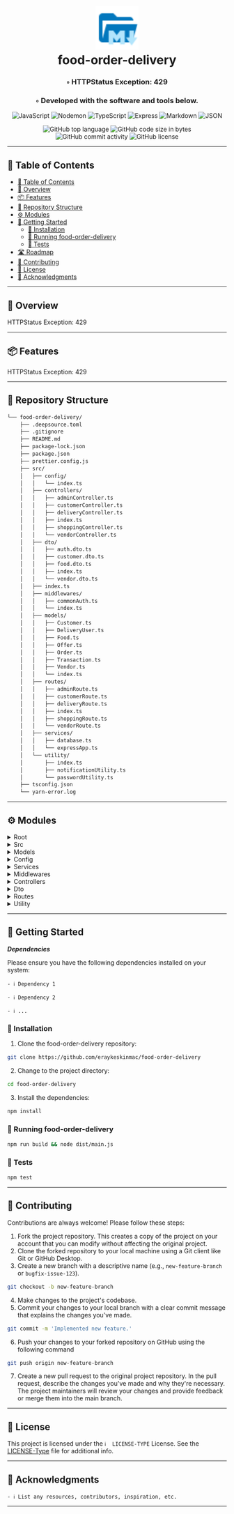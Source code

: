 <div align="center">
<h1 align="center">
<img src="https://raw.githubusercontent.com/PKief/vscode-material-icon-theme/ec559a9f6bfd399b82bb44393651661b08aaf7ba/icons/folder-markdown-open.svg" width="100" />
<br>food-order-delivery
</h1>
<h3>◦ HTTPStatus Exception: 429</h3>
<h3>◦ Developed with the software and tools below.</h3>

<p align="center">
<img src="https://img.shields.io/badge/JavaScript-F7DF1E.svg?style&logo=JavaScript&logoColor=black" alt="JavaScript" />
<img src="https://img.shields.io/badge/Nodemon-76D04B.svg?style&logo=Nodemon&logoColor=white" alt="Nodemon" />
<img src="https://img.shields.io/badge/TypeScript-3178C6.svg?style&logo=TypeScript&logoColor=white" alt="TypeScript" />
<img src="https://img.shields.io/badge/Express-000000.svg?style&logo=Express&logoColor=white" alt="Express" />
<img src="https://img.shields.io/badge/Markdown-000000.svg?style&logo=Markdown&logoColor=white" alt="Markdown" />
<img src="https://img.shields.io/badge/JSON-000000.svg?style&logo=JSON&logoColor=white" alt="JSON" />
</p>
<img src="https://img.shields.io/github/languages/top/eraykeskinmac/food-order-delivery?style&color=5D6D7E" alt="GitHub top language" />
<img src="https://img.shields.io/github/languages/code-size/eraykeskinmac/food-order-delivery?style&color=5D6D7E" alt="GitHub code size in bytes" />
<img src="https://img.shields.io/github/commit-activity/m/eraykeskinmac/food-order-delivery?style&color=5D6D7E" alt="GitHub commit activity" />
<img src="https://img.shields.io/github/license/eraykeskinmac/food-order-delivery?style&color=5D6D7E" alt="GitHub license" />
</div>

---

## 📖 Table of Contents

- [📖 Table of Contents](#-table-of-contents)
- [📍 Overview](#-overview)
- [📦 Features](#-features)
- [📂 Repository Structure](#-repository-structure)
- [⚙️ Modules](#modules)
- [🚀 Getting Started](#-getting-started)
  - [🔧 Installation](#-installation)
  - [🤖 Running food-order-delivery](#-running-food-order-delivery)
  - [🧪 Tests](#-tests)
- [🛣 Roadmap](#-roadmap)
- [🤝 Contributing](#-contributing)
- [📄 License](#-license)
- [👏 Acknowledgments](#-acknowledgments)

---

## 📍 Overview

HTTPStatus Exception: 429

---

## 📦 Features

HTTPStatus Exception: 429

---

## 📂 Repository Structure

```sh
└── food-order-delivery/
    ├── .deepsource.toml
    ├── .gitignore
    ├── README.md
    ├── package-lock.json
    ├── package.json
    ├── prettier.config.js
    ├── src/
    │   ├── config/
    │   │   └── index.ts
    │   ├── controllers/
    │   │   ├── adminController.ts
    │   │   ├── customerController.ts
    │   │   ├── deliveryController.ts
    │   │   ├── index.ts
    │   │   ├── shoppingController.ts
    │   │   └── vendorController.ts
    │   ├── dto/
    │   │   ├── auth.dto.ts
    │   │   ├── customer.dto.ts
    │   │   ├── food.dto.ts
    │   │   ├── index.ts
    │   │   └── vendor.dto.ts
    │   ├── index.ts
    │   ├── middlewares/
    │   │   ├── commonAuth.ts
    │   │   └── index.ts
    │   ├── models/
    │   │   ├── Customer.ts
    │   │   ├── DeliveryUser.ts
    │   │   ├── Food.ts
    │   │   ├── Offer.ts
    │   │   ├── Order.ts
    │   │   ├── Transaction.ts
    │   │   ├── Vendor.ts
    │   │   └── index.ts
    │   ├── routes/
    │   │   ├── adminRoute.ts
    │   │   ├── customerRoute.ts
    │   │   ├── deliveryRoute.ts
    │   │   ├── index.ts
    │   │   ├── shoppingRoute.ts
    │   │   └── vendorRoute.ts
    │   ├── services/
    │   │   ├── database.ts
    │   │   └── expressApp.ts
    │   └── utility/
    │       ├── index.ts
    │       ├── notificationUtility.ts
    │       └── passwordUtility.ts
    ├── tsconfig.json
    └── yarn-error.log
```

---

## ⚙️ Modules

<details closed><summary>Root</summary>

| File                                                                                                    | Summary                   |
| ------------------------------------------------------------------------------------------------------- | ------------------------- |
| [yarn-error.log](https://github.com/eraykeskinmac/food-order-delivery/blob/main/yarn-error.log)         | HTTPStatus Exception: 429 |
| [prettier.config.js](https://github.com/eraykeskinmac/food-order-delivery/blob/main/prettier.config.js) | HTTPStatus Exception: 429 |
| [.deepsource.toml](https://github.com/eraykeskinmac/food-order-delivery/blob/main/.deepsource.toml)     | HTTPStatus Exception: 429 |

</details>

<details closed><summary>Src</summary>

| File                                                                                    | Summary                   |
| --------------------------------------------------------------------------------------- | ------------------------- |
| [index.ts](https://github.com/eraykeskinmac/food-order-delivery/blob/main/src/index.ts) | HTTPStatus Exception: 429 |

</details>

<details closed><summary>Models</summary>

| File                                                                                                         | Summary                   |
| ------------------------------------------------------------------------------------------------------------ | ------------------------- |
| [Offer.ts](https://github.com/eraykeskinmac/food-order-delivery/blob/main/src/models/Offer.ts)               | HTTPStatus Exception: 429 |
| [Transaction.ts](https://github.com/eraykeskinmac/food-order-delivery/blob/main/src/models/Transaction.ts)   | HTTPStatus Exception: 429 |
| [Food.ts](https://github.com/eraykeskinmac/food-order-delivery/blob/main/src/models/Food.ts)                 | HTTPStatus Exception: 429 |
| [Vendor.ts](https://github.com/eraykeskinmac/food-order-delivery/blob/main/src/models/Vendor.ts)             | HTTPStatus Exception: 429 |
| [index.ts](https://github.com/eraykeskinmac/food-order-delivery/blob/main/src/models/index.ts)               | HTTPStatus Exception: 429 |
| [Order.ts](https://github.com/eraykeskinmac/food-order-delivery/blob/main/src/models/Order.ts)               | HTTPStatus Exception: 429 |
| [DeliveryUser.ts](https://github.com/eraykeskinmac/food-order-delivery/blob/main/src/models/DeliveryUser.ts) | HTTPStatus Exception: 429 |
| [Customer.ts](https://github.com/eraykeskinmac/food-order-delivery/blob/main/src/models/Customer.ts)         | HTTPStatus Exception: 429 |

</details>

<details closed><summary>Config</summary>

| File                                                                                           | Summary                   |
| ---------------------------------------------------------------------------------------------- | ------------------------- |
| [index.ts](https://github.com/eraykeskinmac/food-order-delivery/blob/main/src/config/index.ts) | HTTPStatus Exception: 429 |

</details>

<details closed><summary>Services</summary>

| File                                                                                                       | Summary                   |
| ---------------------------------------------------------------------------------------------------------- | ------------------------- |
| [expressApp.ts](https://github.com/eraykeskinmac/food-order-delivery/blob/main/src/services/expressApp.ts) | HTTPStatus Exception: 429 |
| [database.ts](https://github.com/eraykeskinmac/food-order-delivery/blob/main/src/services/database.ts)     | HTTPStatus Exception: 429 |

</details>

<details closed><summary>Middlewares</summary>

| File                                                                                                          | Summary                   |
| ------------------------------------------------------------------------------------------------------------- | ------------------------- |
| [commonAuth.ts](https://github.com/eraykeskinmac/food-order-delivery/blob/main/src/middlewares/commonAuth.ts) | HTTPStatus Exception: 429 |
| [index.ts](https://github.com/eraykeskinmac/food-order-delivery/blob/main/src/middlewares/index.ts)           | HTTPStatus Exception: 429 |

</details>

<details closed><summary>Controllers</summary>

| File                                                                                                                          | Summary                   |
| ----------------------------------------------------------------------------------------------------------------------------- | ------------------------- |
| [deliveryController.ts](https://github.com/eraykeskinmac/food-order-delivery/blob/main/src/controllers/deliveryController.ts) | HTTPStatus Exception: 429 |
| [shoppingController.ts](https://github.com/eraykeskinmac/food-order-delivery/blob/main/src/controllers/shoppingController.ts) | HTTPStatus Exception: 429 |
| [index.ts](https://github.com/eraykeskinmac/food-order-delivery/blob/main/src/controllers/index.ts)                           | HTTPStatus Exception: 429 |
| [vendorController.ts](https://github.com/eraykeskinmac/food-order-delivery/blob/main/src/controllers/vendorController.ts)     | HTTPStatus Exception: 429 |
| [customerController.ts](https://github.com/eraykeskinmac/food-order-delivery/blob/main/src/controllers/customerController.ts) | HTTPStatus Exception: 429 |
| [adminController.ts](https://github.com/eraykeskinmac/food-order-delivery/blob/main/src/controllers/adminController.ts)       | HTTPStatus Exception: 429 |

</details>

<details closed><summary>Dto</summary>

| File                                                                                                      | Summary                   |
| --------------------------------------------------------------------------------------------------------- | ------------------------- |
| [vendor.dto.ts](https://github.com/eraykeskinmac/food-order-delivery/blob/main/src/dto/vendor.dto.ts)     | HTTPStatus Exception: 429 |
| [index.ts](https://github.com/eraykeskinmac/food-order-delivery/blob/main/src/dto/index.ts)               | HTTPStatus Exception: 429 |
| [customer.dto.ts](https://github.com/eraykeskinmac/food-order-delivery/blob/main/src/dto/customer.dto.ts) | HTTPStatus Exception: 429 |
| [food.dto.ts](https://github.com/eraykeskinmac/food-order-delivery/blob/main/src/dto/food.dto.ts)         | HTTPStatus Exception: 429 |
| [auth.dto.ts](https://github.com/eraykeskinmac/food-order-delivery/blob/main/src/dto/auth.dto.ts)         | HTTPStatus Exception: 429 |

</details>

<details closed><summary>Routes</summary>

| File                                                                                                           | Summary                   |
| -------------------------------------------------------------------------------------------------------------- | ------------------------- |
| [vendorRoute.ts](https://github.com/eraykeskinmac/food-order-delivery/blob/main/src/routes/vendorRoute.ts)     | HTTPStatus Exception: 429 |
| [customerRoute.ts](https://github.com/eraykeskinmac/food-order-delivery/blob/main/src/routes/customerRoute.ts) | HTTPStatus Exception: 429 |
| [adminRoute.ts](https://github.com/eraykeskinmac/food-order-delivery/blob/main/src/routes/adminRoute.ts)       | HTTPStatus Exception: 429 |
| [shoppingRoute.ts](https://github.com/eraykeskinmac/food-order-delivery/blob/main/src/routes/shoppingRoute.ts) | HTTPStatus Exception: 429 |
| [index.ts](https://github.com/eraykeskinmac/food-order-delivery/blob/main/src/routes/index.ts)                 | HTTPStatus Exception: 429 |
| [deliveryRoute.ts](https://github.com/eraykeskinmac/food-order-delivery/blob/main/src/routes/deliveryRoute.ts) | HTTPStatus Exception: 429 |

</details>

<details closed><summary>Utility</summary>

| File                                                                                                                        | Summary                   |
| --------------------------------------------------------------------------------------------------------------------------- | ------------------------- |
| [notificationUtility.ts](https://github.com/eraykeskinmac/food-order-delivery/blob/main/src/utility/notificationUtility.ts) | HTTPStatus Exception: 429 |
| [passwordUtility.ts](https://github.com/eraykeskinmac/food-order-delivery/blob/main/src/utility/passwordUtility.ts)         | HTTPStatus Exception: 429 |
| [index.ts](https://github.com/eraykeskinmac/food-order-delivery/blob/main/src/utility/index.ts)                             | HTTPStatus Exception: 429 |

</details>

---

## 🚀 Getting Started

**_Dependencies_**

Please ensure you have the following dependencies installed on your system:

`- ℹ️ Dependency 1`

`- ℹ️ Dependency 2`

`- ℹ️ ...`

### 🔧 Installation

1. Clone the food-order-delivery repository:

```sh
git clone https://github.com/eraykeskinmac/food-order-delivery
```

2. Change to the project directory:

```sh
cd food-order-delivery
```

3. Install the dependencies:

```sh
npm install
```

### 🤖 Running food-order-delivery

```sh
npm run build && node dist/main.js
```

### 🧪 Tests

```sh
npm test
```

---

## 🤝 Contributing

Contributions are always welcome! Please follow these steps:

1. Fork the project repository. This creates a copy of the project on your account that you can modify without affecting the original project.
2. Clone the forked repository to your local machine using a Git client like Git or GitHub Desktop.
3. Create a new branch with a descriptive name (e.g., `new-feature-branch` or `bugfix-issue-123`).

```sh
git checkout -b new-feature-branch
```

4. Make changes to the project's codebase.
5. Commit your changes to your local branch with a clear commit message that explains the changes you've made.

```sh
git commit -m 'Implemented new feature.'
```

6. Push your changes to your forked repository on GitHub using the following command

```sh
git push origin new-feature-branch
```

7. Create a new pull request to the original project repository. In the pull request, describe the changes you've made and why they're necessary.
   The project maintainers will review your changes and provide feedback or merge them into the main branch.

---

## 📄 License

This project is licensed under the `ℹ️  LICENSE-TYPE` License. See the [LICENSE-Type](LICENSE) file for additional info.

---

## 👏 Acknowledgments

`- ℹ️ List any resources, contributors, inspiration, etc.`

---
